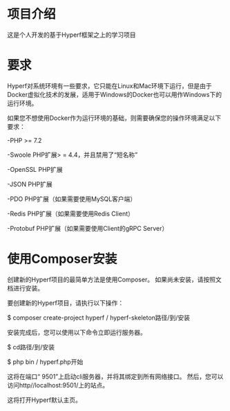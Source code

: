 # 项目介绍

这是个人开发的基于Hyperf框架之上的学习项目

# 要求

Hyperf对系统环境有一些要求，它只能在Linux和Mac环境下运行，但是由于Docker虚拟化技术的发展，适用于Windows的Docker也可以用作Windows下的运行环境。


如果您不想使用Docker作为运行环境的基础，则需要确保您的操作环境满足以下要求： 
  
  -PHP >= 7.2
  
  -Swoole   PHP扩展> = 4.4，并且禁用了“短名称”
  
  -OpenSSL  PHP扩展
  
  -JSON     PHP扩展
  
  -PDO      PHP扩展（如果需要使用MySQL客户端）
  
  -Redis    PHP扩展（如果需要使用Redis Client）
  
  -Protobuf PHP扩展（如果需要使用Client的gRPC Server）

# 使用Composer安装

创建新的Hyperf项目的最简单方法是使用Composer。 如果尚未安装，请按照文档进行安装。

要创建新的Hyperf项目，请执行以下操作：

$ composer create-project hyperf / hyperf-skeleton路径/到/安装

安装完成后，您可以使用以下命令立即运行服务器。

$ cd路径/到/安装

$ php bin / hyperf.php开始

这将在端口“ 9501”上启动cli服务器，并将其绑定到所有网络接口。 然后，您可以访问http//localhost:9501/上的站点。

这将打开Hyperf默认主页。
